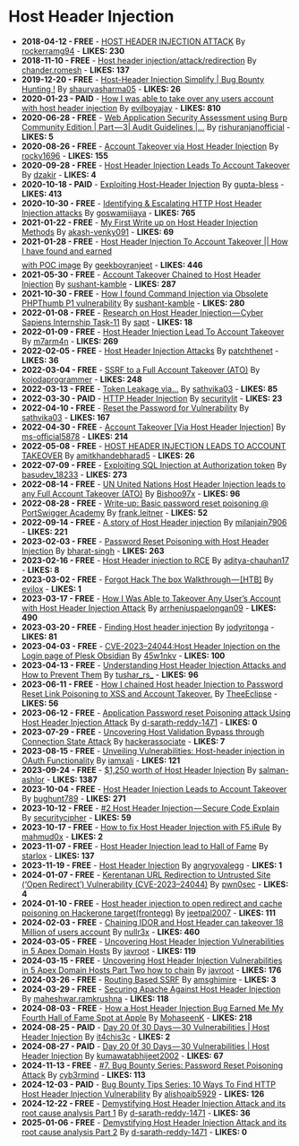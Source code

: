 # Host Header Injection

- **2018-04-12 - FREE** - [HOST HEADER INJECTION ATTACK](https://medium.com/@rockerramg94/host-header-injection-attack-6cf4ffeb5a03)  By  [rockerramg94](https://medium.com/@rockerramg94) - **LIKES: 230**
- **2018-11-10 - FREE** - [Host header injection/attack/redirection](https://medium.com/@chander.romesh/host-header-injection-attack-redirection-686538932ed0)  By  [chander.romesh](https://medium.com/@chander.romesh) - **LIKES: 137**
- **2019-12-20 - FREE** - [Host-Header Injection Simplify | Bug Bounty Hunting !](https://medium.com/cyberverse/host-header-injection-simplify-bug-bounty-hunting-2a19284da796)  By  [shauryasharma05](https://medium.com/@shauryasharma05) - **LIKES: 26**
- **2020-01-23 - PAID** - [How I was able to take over any users account with host header injection](https://medium.com/infosec/how-i-was-able-to-take-over-any-users-account-with-host-header-injection-546fff6d0f2)  By  [evilboyajay](https://medium.com/@evilboyajay) - **LIKES: 810**
- **2020-06-28 - FREE** - [Web Application Security Assessment using Burp Community Edition | Part — 3| Audit Guidelines |…](https://rishuranjanofficial.medium.com/web-application-security-assessment-using-burp-community-edition-part-3-audit-guidelines-cdf1fd80bacf)  By  [rishuranjanofficial](https://medium.com/@rishuranjanofficial) - **LIKES: 5**
- **2020-08-26 - FREE** - [Account Takeover via Host Header Injection](https://medium.com/techiepedia/account-takeover-via-host-header-injection-9b0baf2bf3af)  By  [rocky1696](https://medium.com/@rocky1696) - **LIKES: 155**
- **2020-09-28 - FREE** - [Host Header Injection Leads To Account Takeover](https://dzakir.medium.com/host-header-injection-leads-to-account-takeover-9c142fa8a2b)  By  [dzakir](https://medium.com/@dzakir) - **LIKES: 4**
- **2020-10-18 - PAID** - [Exploiting Host-Header Injection](https://gupta-bless.medium.com/exploiting-host-header-injection-5554fef7e25)  By  [gupta-bless](https://medium.com/@gupta-bless) - **LIKES: 413**
- **2020-10-30 - FREE** - [Identifying & Escalating HTTP Host Header Injection attacks](https://infosecwriteups.com/identifying-escalating-http-host-header-injection-attacks-7586d0ff2c67)  By  [goswamiijaya](https://medium.com/@goswamiijaya) - **LIKES: 765**
- **2021-01-22 - FREE** - [My First Write up on Host Header Injection Methods](https://akash-venky091.medium.com/my-first-write-up-on-host-header-injection-methods-859e2edad49e)  By  [akash-venky091](https://medium.com/@akash-venky091) - **LIKES: 69**
- **2021-01-28 - FREE** - [Host Header Injection To Account Takeover || How I have found and earned $$$$ with POC image](https://geekboyranjeet.medium.com/host-header-injection-to-account-takeover-how-i-have-found-and-earned-with-poc-image-53c29b33e4d2)  By  [geekboyranjeet](https://medium.com/@geekboyranjeet) - **LIKES: 446**
- **2021-05-30 - FREE** - [Account Takeover Chained to Host Header Injection](https://sushant-kamble.medium.com/account-takeover-chained-to-host-header-injection-7fef5a0c310a)  By  [sushant-kamble](https://medium.com/@sushant-kamble) - **LIKES: 287**
- **2021-10-30 - FREE** - [How I found Command Injection via Obsolete PHPThumb P1 vulnerability](https://sushant-kamble.medium.com/how-i-found-command-injection-via-obsolete-phpthumb-p1-vulnerability-e4811248ce12)  By  [sushant-kamble](https://medium.com/@sushant-kamble) - **LIKES: 280**
- **2022-01-08 - FREE** - [Research on Host Header Injection — Cyber Sapiens Internship Task-11](https://sapt.medium.com/research-on-host-header-injection-cyber-sapiens-internship-task-11-af65b3403ba9)  By  [sapt](https://medium.com/@sapt) - **LIKES: 18**
- **2022-01-09 - FREE** - [Host Header Injection Lead To Account Takeover](https://systemweakness.com/host-header-injection-lead-to-account-takeover-2f025a645d13)  By  [m7arm4n](https://medium.com/@m7arm4n) - **LIKES: 269**
- **2022-02-05 - FREE** - [Host Header Injection Attacks](https://infosecwriteups.com/host-header-injection-attacks-7160f9fcf63e)  By  [patchthenet](https://medium.com/@patchthenet) - **LIKES: 36**
- **2022-03-04 - FREE** - [SSRF to a Full Account Takeover (ATO)](https://medium.com/@kojodaprogrammer/ssrf-to-a-full-account-takeover-ato-22b5a3004413)  By  [kojodaprogrammer](https://medium.com/@kojodaprogrammer) - **LIKES: 248**
- **2022-03-13 - FREE** - [Token Leakage via…](https://medium.com/@sathvika03/token-leakage-via-dc7c8f8924bc)  By  [sathvika03](https://medium.com/@sathvika03) - **LIKES: 85**
- **2022-03-30 - PAID** - [HTTP Header Injection](https://infosecwriteups.com/http-header-injection-4ba857fb9a16)  By  [securitylit](https://medium.com/@securitylit) - **LIKES: 23**
- **2022-04-10 - FREE** - [Reset the Password for Vulnerability](https://medium.com/@sathvika03/reset-the-password-for-vulnerability-b0805f7adf9c)  By  [sathvika03](https://medium.com/@sathvika03) - **LIKES: 167**
- **2022-04-30 - FREE** - [Account Takeover [Via Host Header Injection]](https://ms-official5878.medium.com/account-takeover-via-host-header-injection-95af5349b521)  By  [ms-official5878](https://medium.com/@ms-official5878) - **LIKES: 214**
- **2022-05-08 - FREE** - [HOST HEADER INJECTION LEADS TO ACCOUNT TAKEOVER](https://medium.com/@amitkhandebharad5/host-header-injection-leads-to-account-takeover-397ebaf9b57f)  By  [amitkhandebharad5](https://medium.com/@amitkhandebharad5) - **LIKES: 26**
- **2022-07-09 - FREE** - [Exploiting SQL Injection at Authorization token](https://medium.com/@basudev_18233/exploiting-sql-injection-at-authorization-token-8764a0dcac1a)  By  [basudev_18233](https://medium.com/@basudev_18233) - **LIKES: 273**
- **2022-08-14 - FREE** - [UN United Nations Host Header Injection leads to any Full Account Takeover (ATO)](https://medium.com/@Bishoo97x/un-united-nations-host-header-injection-leads-to-any-full-account-takeover-ato-795bc9ebc670)  By  [Bishoo97x](https://medium.com/@Bishoo97x) - **LIKES: 96**
- **2022-08-28 - FREE** - [Write-up: Basic password reset poisoning @ PortSwigger Academy](https://systemweakness.com/write-up-basic-password-reset-poisoning-portswigger-academy-6f2d70886b37)  By  [frank.leitner](https://medium.com/@frank.leitner) - **LIKES: 52**
- **2022-09-14 - FREE** - [A story of Host Header injection](https://medium.com/@milanjain7906/a-story-of-host-header-injection-c977adbf0889)  By  [milanjain7906](https://medium.com/@milanjain7906) - **LIKES: 221**
- **2023-02-03 - FREE** - [Password Reset Poisoning with Host Header Injection](https://infosecwriteups.com/password-reset-poisoning-with-host-header-injection-345b902a9ca5)  By  [bharat-singh](https://medium.com/@bharat-singh) - **LIKES: 263**
- **2023-02-16 - FREE** - [Host Header injection to RCE](https://aditya-chauhan17.medium.com/host-header-injection-to-rce-1619311b21bc)  By  [aditya-chauhan17](https://medium.com/@aditya-chauhan17) - **LIKES: 8**
- **2023-03-02 - FREE** - [Forgot Hack The box Walkthrough — [HTB]](https://infosecwriteups.com/forgot-hack-the-box-walkthrough-htb-e571fd151f9a)  By  [evilox](https://medium.com/@evilox) - **LIKES: 1**
- **2023-03-17 - FREE** - [How I Was Able to Takeover Any User’s Account with Host Header Injection Attack](https://medium.com/@arrheniuspaelongan09/how-i-was-able-to-takeover-any-users-account-with-host-header-injection-attack-b69dac9fabe7)  By  [arrheniuspaelongan09](https://medium.com/@arrheniuspaelongan09) - **LIKES: 490**
- **2023-03-20 - FREE** - [Finding Host header injection](https://systemweakness.com/finding-host-header-injection-68f3b8f676bf)  By  [jodyritonga](https://medium.com/@jodyritonga) - **LIKES: 81**
- **2023-04-03 - FREE** - [CVE-2023–24044:Host Header Injection on the Login page of Plesk Obsidian](https://systemweakness.com/cve-2023-24044-host-header-injection-on-the-login-page-of-plesk-obsidian-cb53661d7db6)  By  [45w1nkv](https://medium.com/@45w1nkv) - **LIKES: 100**
- **2023-04-13 - FREE** - [Understanding Host Header Injection Attacks and How to Prevent Them](https://medium.com/@tushar_rs_/understanding-host-header-injection-attacks-and-how-to-prevent-them-60588cd34b8b)  By  [tushar_rs_](https://medium.com/@tushar_rs_) - **LIKES: 96**
- **2023-06-11 - FREE** - [How I chained Host header Injection to Password Reset Link Poisoning to XSS and Account Takeover.](https://infosecwriteups.com/how-i-chained-host-header-injection-to-password-reset-link-poisoning-to-xss-and-account-takeover-c5acad3acbb7)  By  [TheeEclipse](https://medium.com/@TheeEclipse) - **LIKES: 56**
- **2023-06-12 - FREE** - [Application Password reset Poisoning attack Using Host Header Injection Attack](https://systemweakness.com/how-phising-attacks-can-takeover-accounts-using-password-reset-poisioning-attack-cf0985a2b6d3)  By  [d-sarath-reddy-1471](https://medium.com/@d-sarath-reddy-1471) - **LIKES: 0**
- **2023-07-29 - FREE** - [Uncovering Host Validation Bypass through Connection State Attack](https://medium.com/offensive-black-hat-hacking-security/uncovering-host-validation-bypass-through-connection-state-attack-ef3050c57688)  By  [hackerassociate](https://medium.com/@hackerassociate) - **LIKES: 7**
- **2023-08-15 - FREE** - [Unveiling Vulnerabilities: Host-header injection in OAuth Functionality](https://medium.com/@iamxali/unveiling-vulnerabilities-host-header-injection-in-oauth-functionality-4ec80557ada7)  By  [iamxali](https://medium.com/@iamxali) - **LIKES: 121**
- **2023-09-24 - FREE** - [$1,250 worth of Host Header Injection](https://medium.com/@salman-ashlor/1-250-worth-of-host-header-injection-96563a2ac7e8)  By  [salman-ashlor](https://medium.com/@salman-ashlor) - **LIKES: 1387**
- **2023-10-04 - FREE** - [Host Header Injection Leads to Account Takeover](https://medium.com/@bughunt789/host-header-injection-leads-to-account-takeover-a63c72cae7f0)  By  [bughunt789](https://medium.com/@bughunt789) - **LIKES: 271**
- **2023-10-12 - FREE** - [#2 Host Header Injection — Secure Code Explain](https://securitycipher.medium.com/2-host-header-injection-secure-code-explain-9ebcb06d5aa7)  By  [securitycipher](https://medium.com/@securitycipher) - **LIKES: 59**
- **2023-10-17 - FREE** - [How to fix Host Header Injection with F5 iRule](https://medium.com/@mahmud0x/how-to-fix-host-header-injection-9f8a340293aa)  By  [mahmud0x](https://medium.com/@mahmud0x) - **LIKES: 2**
- **2023-11-07 - FREE** - [Host Header Injection lead to Hall of Fame](https://starlox.medium.com/host-header-injection-lead-to-hall-of-fame-8e84070ddfca)  By  [starlox](https://medium.com/@starlox) - **LIKES: 137**
- **2023-11-19 - FREE** - [Host Header Injection](https://medium.com/@angryovalegg/host-header-injection-9714545c4851)  By  [angryovalegg](https://medium.com/@angryovalegg) - **LIKES: 1**
- **2024-01-07 - FREE** - [Kerentanan URL Redirection to Untrusted Site (‘Open Redirect’) Vulnerability (CVE-2023–24044)](https://pwn0sec.medium.com/kerentanan-url-redirection-to-untrusted-site-open-redirect-vulnerability-cve-2023-24044-f3de593bbda6)  By  [pwn0sec](https://medium.com/@pwn0sec) - **LIKES: 4**
- **2024-01-10 - FREE** - [Host header injection to open redirect and cache poisoning on Hackerone target(frontegg)](https://medium.com/@jeetpal2007/host-header-injection-to-open-redirect-and-cache-poisoning-on-hackerone-target-frontegg-b90b169fd256)  By  [jeetpal2007](https://medium.com/@jeetpal2007) - **LIKES: 111**
- **2024-02-03 - FREE** - [Chaining IDOR and Host Header can takeover 18 Million of users account](https://nullr3x.medium.com/chaining-idor-and-host-header-can-takeover-18-million-of-users-account-39d402f6a79e)  By  [nullr3x](https://medium.com/@nullr3x) - **LIKES: 460**
- **2024-03-05 - FREE** - [Uncovering Host Header Injection Vulnerabilities in 5 Apex Domain Hosts](https://javroot.medium.com/uncovering-host-header-injection-vulnerabilities-in-5-apex-domain-hosts-c45f79e82862)  By  [javroot](https://medium.com/@javroot) - **LIKES: 119**
- **2024-03-15 - FREE** - [Uncovering Host Header Injection Vulnerabilities in 5 Apex Domain Hosts Part Two how to chain](https://javroot.medium.com/uncovering-host-header-injection-vulnerabilities-in-5-apex-domain-hosts-part-two-how-to-chain-0abe308a4807)  By  [javroot](https://medium.com/@javroot) - **LIKES: 176**
- **2024-03-26 - FREE** - [Routing Based SSRF](https://amsghimire.medium.com/routing-based-ssrf-a4cc2921c11a)  By  [amsghimire](https://medium.com/@amsghimire) - **LIKES: 3**
- **2024-03-29 - FREE** - [Securing Apache Against Host Header Injection](https://medium.com/@maheshwar.ramkrushna/securing-apache-against-host-header-injection-aabe5c51aa20)  By  [maheshwar.ramkrushna](https://medium.com/@maheshwar.ramkrushna) - **LIKES: 118**
- **2024-08-03 - FREE** - [How a Host Header Injection Bug Earned Me My Fourth Hall of Fame Spot at Apple](https://medium.com/@MohaseenK/how-a-host-header-injection-bug-earned-me-my-fourth-hall-of-fame-spot-at-apple-b5d880acbba2)  By  [MohaseenK](https://medium.com/@MohaseenK) - **LIKES: 218**
- **2024-08-25 - PAID** - [Day 20 0f 30 Days — 30 Vulnerabilities | Host Header Injection](https://it4chis3c.medium.com/day-20-0f-30-days-30-vulnerabilities-host-header-injection-2745e21f7eba)  By  [it4chis3c](https://medium.com/@it4chis3c) - **LIKES: 2**
- **2024-08-27 - PAID** - [Day 20 0f 30 Days — 30 Vulnerabilities | Host Header Injection](https://medium.com/@kumawatabhijeet2002/day-20-0f-30-days-30-vulnerabilities-host-header-injection-9bc006b4734c)  By  [kumawatabhijeet2002](https://medium.com/@kumawatabhijeet2002) - **LIKES: 67**
- **2024-11-13 - FREE** - [#7. Bug Bounty Series: Password Reset Poisoning Attack](https://cyb3rmind.medium.com/7-bug-bounty-series-password-reset-poisoning-attack-a5bc32e43fd2)  By  [cyb3rmind](https://medium.com/@cyb3rmind) - **LIKES: 113**
- **2024-12-03 - PAID** - [Bug Bounty Tips Series: 10 Ways To Find HTTP Host Header Injection Vulnerability](https://medium.com/@alishoaib5929/bug-bounty-tips-series-10-ways-to-find-http-host-header-injection-vulnerability-1ad56c9dddd2)  By  [alishoaib5929](https://medium.com/@alishoaib5929) - **LIKES: 126**
- **2024-12-22 - FREE** - [Demystifying Host Header Injection Attack and its root cause analysis Part 1](https://systemweakness.com/demystifying-host-header-injection-attack-and-its-root-cause-analysis-part-1-ec32500c9306)  By  [d-sarath-reddy-1471](https://medium.com/@d-sarath-reddy-1471) - **LIKES: 36**
- **2025-01-06 - FREE** - [Demystifying Host Header Injection Attack and its root cause analysis Part 2](https://d-sarath-reddy-1471.medium.com/demystifying-host-header-injection-attack-and-its-root-cause-analysis-part-2-b6b400d53fe9)  By  [d-sarath-reddy-1471](https://medium.com/@d-sarath-reddy-1471) - **LIKES: 0**
